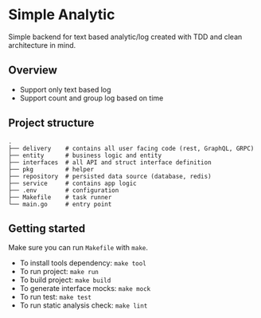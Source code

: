 # Simple Analytic

Simple backend for text based analytic/log created with TDD and clean architecture in mind.

## Overview

* Support only text based log
* Support count and group log based on time

## Project structure

    .
    ├── delivery    # contains all user facing code (rest, GraphQL, GRPC)
    ├── entity      # business logic and entity
    ├── interfaces  # all API and struct interface definition
    ├── pkg         # helper
    ├── repository  # persisted data source (database, redis)
    ├── service     # contains app logic
    ├── .env        # configuration
    ├── Makefile    # task runner
    └── main.go     # entry point

## Getting started

Make sure you can run `Makefile` with `make`.

* To install tools dependency: `make tool`
* To run project: `make run`
* To build project: `make build`
* To generate interface mocks: `make mock`
* To run test: `make test`
* To run static analysis check: `make lint`